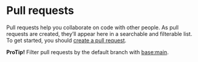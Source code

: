 # Pull requests

Pull requests help you collaborate on code with other people. As pull requests are created, they’ll appear here in a searchable and filterable list. To get started, you should [create a pull request](https://github.com/mgyannainglin/saihteesaing/compare).

**ProTip!** Filter pull requests by the default branch with [base:main](https://github.com/mgyannainglin/saihteesaing/issues?q=is%3Apr+is%3Aopen+base%3Amain).

